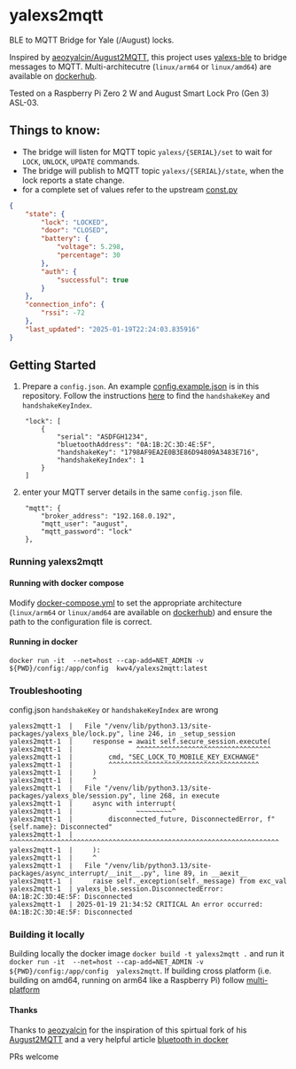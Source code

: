 # yalexs2mqtt
BLE to MQTT Bridge for Yale (/August) locks.

Inspired by [aeozyalcin/August2MQTT](https://github.com/aeozyalcin/August2MQTT), this project uses [yalexs-ble](https://github.com/bdraco/yalexs-ble) to bridge messages to MQTT.   Multi-architecutre  (`linux/arm64` or `linux/amd64`) are available on [dockerhub](https://hub.docker.com/repository/docker/kwv4/yalexs2mqtt/general).   

Tested on a Raspberry Pi Zero 2 W and August Smart Lock Pro (Gen 3) ASL-03.

## Things to know:
- The bridge will listen for MQTT topic `yalexs/{SERIAL}/set` to wait for `LOCK`, `UNLOCK`, `UPDATE` commands.  
- The bridge will publish to MQTT topic `yalexs/{SERIAL}/state`, when the lock reports a state change.
- for a complete set of values refer to the upstream [const.py](https://github.com/bdraco/yalexs-ble/blob/main/src/yalexs_ble/const.py)

```json
{
    "state": {
        "lock": "LOCKED",
        "door": "CLOSED",
        "battery": {
            "voltage": 5.298,
            "percentage": 30
        },
        "auth": {
            "successful": true
        }
    },
    "connection_info": {
        "rssi": -72
    },
    "last_updated": "2025-01-19T22:24:03.835916"
}
```


## Getting Started
1.  Prepare a `config.json`. An example [config.example.json](./config/config.example.json) is in this repository.  Follow the instructions [here](https://github.com/Friendly0Fire/augustpy#putting-it-all-together) to find the `handshakeKey` and `handshakeKeyIndex`. 

```
	"lock": [
		{
            "serial": "ASDFGH1234",
			"bluetoothAddress": "0A:1B:2C:3D:4E:5F",
			"handshakeKey": "1798AF9EA2E0B3E86D94809A3483E716",
			"handshakeKeyIndex": 1
		}
	]
```
2. enter your MQTT server details in the same `config.json` file. 

```
    "mqtt": {
        "broker_address": "192.168.0.192",
        "mqtt_user": "august",
        "mqtt_password": "lock"
    },
```

### Running yalexs2mqtt
#### Running with docker compose
Modify [docker-compose.yml](./docker-compose.yml) to set the appropriate  architecture (`linux/arm64` or `linux/amd64` are available on [dockerhub](https://hub.docker.com/repository/docker/kwv4/yalexs2mqtt/general)) and ensure the path to the configuration file is correct.    
    

#### Running in docker
`docker run -it  --net=host --cap-add=NET_ADMIN -v ${PWD}/config:/app/config  kwv4/yalexs2mqtt:latest`

### Troubleshooting

config.json `handshakeKey` or `handshakeKeyIndex` are wrong
```
yalexs2mqtt-1  |   File "/venv/lib/python3.13/site-packages/yalexs_ble/lock.py", line 246, in _setup_session
yalexs2mqtt-1  |     response = await self.secure_session.execute(
yalexs2mqtt-1  |                ^^^^^^^^^^^^^^^^^^^^^^^^^^^^^^^^^^
yalexs2mqtt-1  |         cmd, "SEC_LOCK_TO_MOBILE_KEY_EXCHANGE"
yalexs2mqtt-1  |         ^^^^^^^^^^^^^^^^^^^^^^^^^^^^^^^^^^^^^^
yalexs2mqtt-1  |     )
yalexs2mqtt-1  |     ^
yalexs2mqtt-1  |   File "/venv/lib/python3.13/site-packages/yalexs_ble/session.py", line 268, in execute
yalexs2mqtt-1  |     async with interrupt(
yalexs2mqtt-1  |                ~~~~~~~~~^
yalexs2mqtt-1  |         disconnected_future, DisconnectedError, f"{self.name}: Disconnected"
yalexs2mqtt-1  |         ^^^^^^^^^^^^^^^^^^^^^^^^^^^^^^^^^^^^^^^^^^^^^^^^^^^^^^^^^^^^^^^^^^^^
yalexs2mqtt-1  |     ):
yalexs2mqtt-1  |     ^
yalexs2mqtt-1  |   File "/venv/lib/python3.13/site-packages/async_interrupt/__init__.py", line 89, in __aexit__
yalexs2mqtt-1  |     raise self._exception(self._message) from exc_val
yalexs2mqtt-1  | yalexs_ble.session.DisconnectedError: 0A:1B:2C:3D:4E:5F: Disconnected
yalexs2mqtt-1  | 2025-01-19 21:34:52 CRITICAL An error occurred: 0A:1B:2C:3D:4E:5F: Disconnected
```

### Building it locally

Building locally the docker image `docker build -t yalexs2mqtt .` and run it `docker run -it  --net=host --cap-add=NET_ADMIN -v ${PWD}/config:/app/config  yalexs2mqtt`.  If building cross platform (i.e. building on amd64, running on arm64 like a Raspberry Pi) follow 
 [multi-platform](https://docs.docker.com/build/building/multi-platform/#install-qemu-manually)


 #### Thanks
Thanks to [aeozyalcin](https://github.com/aeozyalcin) for the inspiration of this spirtual fork of his [August2MQTT](https://github.com/aeozyalcin/August2MQTT) and a very helpful article    [bluetooth in docker](https://medium.com/omi-uulm/how-to-run-containerized-bluetooth-applications-with-bluez-dced9ab767f6) 


PRs welcome